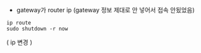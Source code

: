 - gateway가 router ip (gateway 정보 제대로 안 넣어서 접속 안됬었음)

```
ip route
sudo shutdown -r now
```

( ip 변경 )
